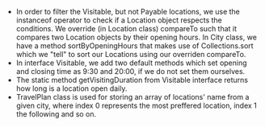 - In order to filter the Visitable, but not Payable locations, we use the instanceof operator to check if a Location object respects the conditions. We override (in Location class) compareTo such that it compares two Location objects by their opening hours. In City class, we have a method sortByOpeningHours that makes use of Collections.sort which we "tell" to sort our Locations using our overriden compareTo.
- In interface Visitable, we add two default methods which set opening and closing time as 9:30 and 20:00, if we do not set them ourselves. 
- The static method getVisitingDuration from Visitable interface returns how long is a location open daily. 
- TravelPlan class is used for storing an array of locations' name from a given city, where index 0 represents the most preffered location, index 1 the following and so on. 

